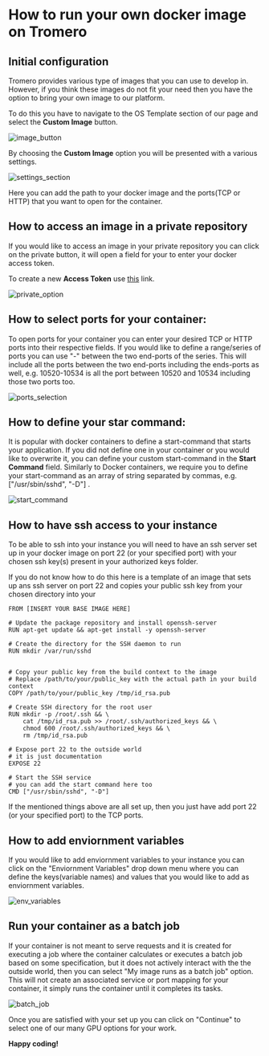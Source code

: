 # How to run your own docker image on Tromero

## Initial configuration

Tromero provides various type of images that you can use to develop in. However, if you think these images do not fit your need then you have the option to bring your own image to our platform. 

To do this you have to navigate to the OS Template section of our page and select the __Custom Image__ button.

![image_button](./pictures/custom_image_button.png)

By choosing the __Custom Image__ option you will be presented with a various settings.

![settings_section](./pictures/settings_section.png)

Here you can add the path to your docker image and the ports(TCP or HTTP) that you want to open for the container.



## How to access an image in a private repository

If you would like to access an image in your private repository you can click on the private button, it will open a field for your to enter your docker access token. 

To create a new __Access Token__ use [this](https://docs.docker.com/security/for-developers/access-tokens/) link.

![private_option](./pictures/private_option.png)



## How to select ports for your container:

To open ports for your container you can enter your desired TCP or HTTP ports into their respective fields. If you would like to define a range/series of ports you can use "-" between the two end-ports of the series. This will include all the ports between the two end-ports including the ends-ports as well, e.g. 10520-10534 is all the port between 10520 and 10534 including those two ports too.

![ports_selection](./pictures/ports_selection.png)


## How to define your star command:


It is popular with docker containers to define a start-command that starts your application. If you did not define one in your container or you would like to overwrite it, you can define your custom start-command in the __Start Command__ field. Similarly to Docker containers, we require you to define your start-command as an array of string separated by commas, e.g. ["/usr/sbin/sshd", "-D"] .


![start_command](./pictures/start_command.png)


## How to have ssh access to your instance

To be able to ssh into your instance you will need to have an ssh server set up in your docker image on port 22 (or your specified port) with your chosen ssh key(s) present in your authorized keys folder.

If you do not know how to do this here is a template of an image that sets up ans ssh server on port 22 and copies your public ssh key from your chosen directory into your 

```docker
FROM [INSERT YOUR BASE IMAGE HERE]

# Update the package repository and install openssh-server
RUN apt-get update && apt-get install -y openssh-server

# Create the directory for the SSH daemon to run
RUN mkdir /var/run/sshd


# Copy your public key from the build context to the image
# Replace /path/to/your/public_key with the actual path in your build context
COPY /path/to/your/public_key /tmp/id_rsa.pub

# Create SSH directory for the root user
RUN mkdir -p /root/.ssh && \
    cat /tmp/id_rsa.pub >> /root/.ssh/authorized_keys && \
    chmod 600 /root/.ssh/authorized_keys && \
    rm /tmp/id_rsa.pub

# Expose port 22 to the outside world
# it is just documentation
EXPOSE 22

# Start the SSH service
# you can add the start command here too 
CMD ["/usr/sbin/sshd", "-D"] 

```


If the mentioned things above are all set up, then you just have add port 22 (or your specified port) to the TCP ports.




## How to add enviornment variables

If you would like to add enviornment variables to your instance you can click on the "Enviornment Variables" drop down menu where you can define the keys(variable names) and values that you would like to add as enviornment variables.

![env_variables](./pictures/env_varibles.png)



## Run your container as a batch job

If your container is not meant to serve requests and it is created for executing a job where the container calculates or executes a batch job based on some specification, but it does not actively interact with the the outside world, then you can select "My image runs as a batch job" option. This will not create an associated service or port mapping for your container, it simply runs the container until it completes its tasks.


![batch_job](./pictures/batch_job.png)



Once you are satisfied with your set up you can click on "Continue" to select one of our many GPU options for your work. 

__Happy coding!__
